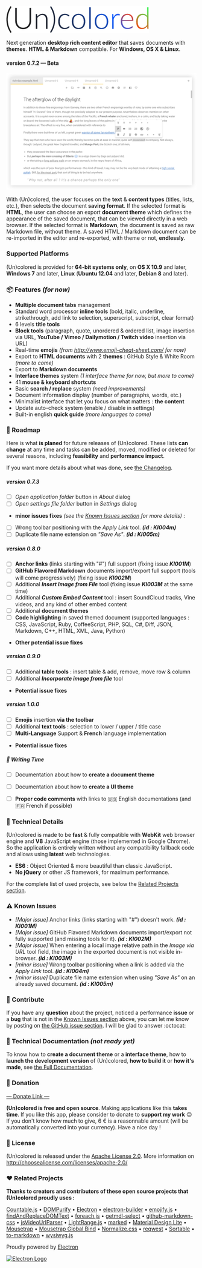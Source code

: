 ![](project/docs/assets/uncolored-logo.png)

Next generation **desktop rich content editor** that saves documents with **themes**. **HTML & Markdown** compatible. For **Windows, OS X & Linux**.
#### version 0.7.2 — Beta

![](project/docs/assets/uncolored-large-screenshot.png)


With (Un)colored, the user focuses on the **text** & **content types** (titles, lists, etc.), then selects the document **saving format**. If the selected format is **HTML**, the user can choose an export **document theme** which defines the appearance of the saved document, that can be viewed directly in a web browser. If the selected format is **Markdown**, the document is saved as raw Markdown file, without theme. A saved HTML / Markdown document can be re-imported in the editor and re-exported, with theme or not, **endlessly**.


### Supported Platforms
(Un)colored is provided for **64-bit systems only**, on **OS X 10.9** and later, **Windows 7** and later, **Linux** (**Ubuntu 12.04** and later, **Debian 8** and later).


### :package: Features *(for now)*
- **Multiple document tabs** management
- Standard word processor **inline tools** (bold, italic, underline, strikethrough, add link to selection, superscript, subscript, clear format)
- 6 levels **title tools**
- **Block tools** (paragraph, quote, unordered & ordered list, image insertion via URL, **YouTube / Vimeo / Dailymotion / Twitch video** insertion via URL)
- Real-time **emojis** *(from http://www.emoji-cheat-sheet.com/ for now)*
- Export to **HTML documents** with 2 **themes** : GitHub Style & White Room *(more to come)*
- Export to **Markdown documents**
- **Interface themes** system *(1 interface theme for now, but more to come)*
- 41 **mouse & keyboard shortcuts**
- Basic **search / replace** system *(need improvements)*
- Document information display (number of paragraphs, words, etc.)
- Minimalist interface that let you focus on what matters : **the content**
- Update auto-check system (enable / disable in settings)
- Built-in english **quick guide** *(more languages to come)*


### :checkered_flag: Roadmap
Here is what **is planed** for future releases of (Un)colored. These lists **can change** at any time and tasks can be added, moved, modified or deleted for several reasons, including **feasibility** and **performance impact**.

If you want more details about what was done, see [the Changelog](CHANGELOG.md).

##### version 0.7.3
- [ ] *Open application folder* button in *About* dialog
- [ ] *Open settings file folder* button in *Settings* dialog

- **minor issues fixes** *(see the [Known Issues section](#known-issues) for more details)* :
- [ ] Wrong toolbar positioning with the *Apply Link* tool. ***(id : KI004m)***
- [ ] Duplicate file name extension on *"Save As"*. ***(id : KI005m)***

##### version 0.8.0
- [ ] **Anchor links** (links starting with "#") full support (fixing issue ***KI001M***)
- [ ] **GitHub Flavored Markdown** documents import/export full support (tools will come progressively) (fixing issue ***KI002M***)
- [ ] Additional ***Insert Image from File*** tool (fixing issue ***KI003M*** at the same time)
- [ ] Additional ***Custom Embed Content*** tool : insert SoundCloud tracks, Vine videos, and any kind of other embed content
- [ ] Additional **document themes**
- [ ] **Code highlighting** in saved themed document (supported languages : CSS, JavaScript, Ruby, CoffeeScript, PHP, SQL, C#, Diff, JSON, Markdown, C++, HTML, XML, Java, Python)
- **Other potential issue fixes**

##### version 0.9.0
- [ ] Additional **table tools** : insert table & add, remove, move row & column
- [ ] Additional ***Incorporate image from file*** tool
- **Potential issue fixes**

##### version 1.0.0
- [ ] **Emojis** insertion **via the toolbar**
- [ ] Additional **text tools** : selection to lower / upper / title case
- [ ] **Multi-Language** Support & **French** language implementation
- **Potential issue fixes**

##### :page_facing_up: Writing Time
- [ ] Documentation about how to **create a document theme**
- [ ] Documentation about how to **create a UI theme**
- [ ] **Proper code comments** with links to :us: English documentations (and :fr: French if possible)


### :nut_and_bolt: Technical Details
(Un)colored is made to be **fast** & fully compatible with **WebKit** web browser engine and **V8** JavaScript engine (those implemented in Google Chrome). So the application is entirely written without any compatibility fallback code and allows using **latest** web technologies.

- **ES6** : Object Oriented & more beautiful than classic JavaScript.
- **No jQuery** or other JS framework, for maximum performance.

For the complete list of used projects, see below the [Related Projects section](#related-projects).


### :warning: Known Issues
- *[Major issue]* Anchor links (links starting with "#") doesn't work. ***(id : KI001M)***
- *[Major issue]* GitHub Flavored Markdown documents import/export not fully supported (and missing tools for it). ***(id : KI002M)***
- *[Major issue]* When entering a local image relative path in the *Image via URL* tool field, the image in the exported document is not visible in-browser. ***(id : KI003M)***
- *[minor issue]* Wrong toolbar positioning when a link is added via the *Apply Link* tool. ***(id : KI004m)***
- *[minor issue]* Duplicate file name extension when using *"Save As"* on an already saved document. ***(id : KI005m)***


### :busts_in_silhouette: Contribute
If you have any **question** about the project, noticed a performance **issue** or a **bug** that is not in the [Known Issues section](#known-issues) above, you can let me know by posting on [the GitHub issue section](https://github.com/n457/Uncolored/issues). I will be glad to answer :octocat:


### :wrench: Technical Documentation *(not ready yet)*
To know how to **create a document theme** or a **interface theme**, how to **launch the development version** of (Un)colored, **how to build it** or **how it's made**, see [the Full Documentation](project/docs/README.md).


### :gift: Donation
[— Donate Link —](https://www.paypal.com/cgi-bin/webscr?cmd=_donations&business=n457%2econtact%40gmail%2ecom&lc=FR&item_name=n457%20%2f%20Bertrand%20Vignaud%2dLerouge&currency_code=EUR&bn=PP%2dDonationsBF%3abtn_donateCC_LG%2egif%3aNonHosted)

**(Un)colored is free and open source**. Making applications like this **takes time**. If you like this app, please consider to donate to **support my work** :wink:
If you don't know how much to give, 6 € is a reasonnable amount (will be automatically converted into your currency). Have a nice day !


### :page_facing_up: License
(Un)colored is released under the [Apache License 2.0](LICENSE). More information on http://choosealicense.com/licenses/apache-2.0/


### :heart: Related Projects
**Thanks to creators and contributors of these open source projects that (Un)colored proudly uses :**

[Countable.js](https://sacha.me/Countable/) •
[DOMPurify](https://cure53.de/purify) •
[Electron](http://electron.atom.io/) •
[electron-builder](https://github.com/electron-userland/electron-builder) •
[emojify.js](http://hassankhan.me/emojify.js/) •
[findAndReplaceDOMText](https://github.com/padolsey/findAndReplaceDOMText) •
[foreach.js](https://github.com/toddmotto/foreach) •
[getmdl-select](http://creativeit.github.io/getmdl-select/) •
[github-markdown-css](https://sindresorhus.com/github-markdown-css/) •
[jsVideoUrlParser](https://github.com/Zod-/jsVideoUrlParser) •
[LightRange.js](http://n457.github.io/LightRange.js/) •
[marked](https://github.com/chjj/marked) •
[Material Design Lite](https://getmdl.io/) •
[Mousetrap](https://craig.is/killing/mice) •
[Mousetrap Global Bind](https://github.com/ccampbell/mousetrap/tree/master/plugins/global-bind) •
[Normalize.css](http://necolas.github.io/normalize.css/) •
[reqwest](https://github.com/ded/reqwest) •
[Sortable](http://rubaxa.github.io/Sortable/) •
[to-markdown](http://domchristie.github.io/to-markdown/) •
[wysiwyg.js](http://wysiwygjs.github.io/)


Proudly powered by [Electron](http://electron.atom.io/)

[<img alt="Electron Logo" height="50" src="http://electron.atom.io/images/electron-logo.svg">](http://electron.atom.io/)
